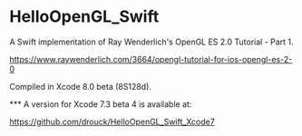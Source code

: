 # HelloOpenGL_Swift

A Swift implementation of Ray Wenderlich's OpenGL ES 2.0 Tutorial - Part 1.

https://www.raywenderlich.com/3664/opengl-tutorial-for-ios-opengl-es-2-0

Compiled in Xcode 8.0 beta (8S128d).

*** A version for Xcode 7.3 beta 4 is available at:

https://github.com/drouck/HelloOpenGL_Swift_Xcode7
